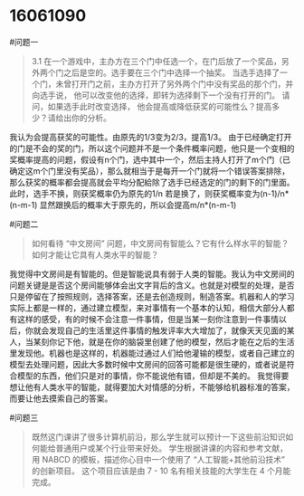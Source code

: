 16061090
==========
#问题一
>3.1 在一个游戏中，主办方在三个门中任选一个，在门后放了一个奖品，另外两个门之后是空的。选手要在三个门中选择一个抽奖。 当选手选择了一个门，未曾打开门之前，主办方打开了另外两个门中没有奖品的那个门，并向选手说， 他可以改变他的选择，即转为选择剩下一个没有打开的门。 请问，如果选手此时改变选择， 他会提高或降低获奖的可能性么？提高多少？请给出你的分析。

  
  我认为会提高获奖的可能性。由原先的1/3变为2/3，提高1/3。
  由于已经确定打开的门是不会的奖的门，所以这个问题并不是一个条件概率问题，他只是一个变相的奖概率提高的问题，假设有n个门，选中其中一个，然后主持人打开了m个门（已确定这m个门里没有奖品），那么就相当于是每开一个门就将一个错误答案排除，那么获奖的概率都会提高就会平均分配給除了选手已经选定的门的剩下的门里面。
  此时，选手不换，则获奖概率仍为原先的1/n
  若是换了，则获奖概率变为(n-1)/n*(n-m-1)
  显然跟换后的概率大于原先的，所以会提高m/n*(n-m-1)
  
 #问题二 
>如何看待 “中文房间” 问题，中文房间有智能么？它有什么样水平的智能？如何才能让它具有人类水平的智能？

  我觉得中文房间是有智能的。但是智能说具有弱于人类的智能。我认为中文房间的问题关键是是否这个房间能够体会出文字背后的含义。也就是对模型的处理，是否只是停留在了按照规则，选择答案，还是去创造规则，制造答案。机器和人的学习实际上都是一样的，通过建立模型，来对事情有一个基本的认知，相信大部分人都有这样的感受，有的时候不会注意一件事情，但是当某一刻你注意到一件事情以后，你就会发现自己的生活里这件事情的触发评率大大增加了，就像天天见面的某人，当某刻你记下他，就是在你的脑袋里创建了他的模型，然后才能在之后的生活里发现他。机器也是这样的，机器能过通过人们给他灌输的模型，或者自己建立的模型去处理问题，因此大多数时候中文房间的回答可能都是很生硬的，或者说是符合模型的东西，他们只是对的事情，你不能说他有错，但却是不美的。
  我觉得要想让他有人类水平的智能，就得要加大对情感的分析，不能够给机器标准的答案，而要让他去摸索自己的答案。
  
#问题三 
>既然这门课讲了很多计算机前沿，那么学生就可以预计一下这些前沿知识如何能给普通用户或某个行业带来好处。 学生根据讲课的内容和参考文献，用 NABCD 的模板，描述你心目中一个使用了 “人工智能+其他前沿技术” 的创新项目。 这个项目应该是由 7 - 10 名有相关技能的大学生在 4 个月能完成。



